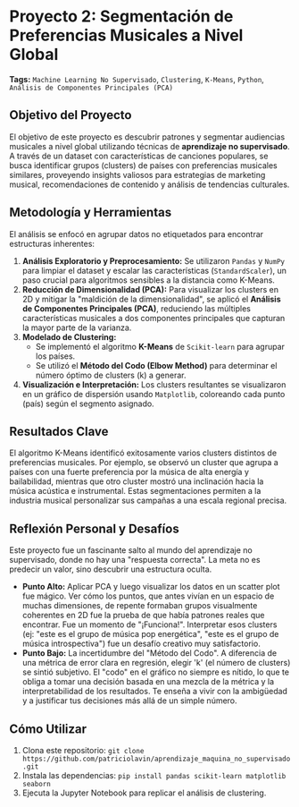 # Proyecto 2: Segmentación de Preferencias Musicales a Nivel Global

**Tags:** `Machine Learning No Supervisado`, `Clustering`, `K-Means`, `Python`, `Análisis de Componentes Principales (PCA)`

## Objetivo del Proyecto

El objetivo de este proyecto es descubrir patrones y segmentar audiencias musicales a nivel global utilizando técnicas de **aprendizaje no supervisado**. A través de un dataset con características de canciones populares, se busca identificar grupos (clusters) de países con preferencias musicales similares, proveyendo insights valiosos para estrategias de marketing musical, recomendaciones de contenido y análisis de tendencias culturales.

## Metodología y Herramientas

El análisis se enfocó en agrupar datos no etiquetados para encontrar estructuras inherentes:

1.  **Análisis Exploratorio y Preprocesamiento:** Se utilizaron `Pandas` y `NumPy` para limpiar el dataset y escalar las características (`StandardScaler`), un paso crucial para algoritmos sensibles a la distancia como K-Means.
2.  **Reducción de Dimensionalidad (PCA):** Para visualizar los clusters en 2D y mitigar la "maldición de la dimensionalidad", se aplicó el **Análisis de Componentes Principales (PCA)**, reduciendo las múltiples características musicales a dos componentes principales que capturan la mayor parte de la varianza.
3.  **Modelado de Clustering:**
    * Se implementó el algoritmo **K-Means** de `Scikit-learn` para agrupar los países.
    * Se utilizó el **Método del Codo (Elbow Method)** para determinar el número óptimo de clusters (k) a generar.
4.  **Visualización e Interpretación:** Los clusters resultantes se visualizaron en un gráfico de dispersión usando `Matplotlib`, coloreando cada punto (país) según el segmento asignado.

## Resultados Clave

El algoritmo K-Means identificó exitosamente varios clusters distintos de preferencias musicales. Por ejemplo, se observó un cluster que agrupa a países con una fuerte preferencia por la música de alta energía y bailabilidad, mientras que otro cluster mostró una inclinación hacia la música acústica e instrumental. Estas segmentaciones permiten a la industria musical personalizar sus campañas a una escala regional precisa.

## Reflexión Personal y Desafíos

Este proyecto fue un fascinante salto al mundo del aprendizaje no supervisado, donde no hay una "respuesta correcta". La meta no es predecir un valor, sino descubrir una estructura oculta.

* **Punto Alto:** Aplicar PCA y luego visualizar los datos en un scatter plot fue mágico. Ver cómo los puntos, que antes vivían en un espacio de muchas dimensiones, de repente formaban grupos visualmente coherentes en 2D fue la prueba de que había patrones reales que encontrar. Fue un momento de "¡Funciona!". Interpretar esos clusters (ej: "este es el grupo de música pop energética", "este es el grupo de música introspectiva") fue un desafío creativo muy satisfactorio.
* **Punto Bajo:** La incertidumbre del "Método del Codo". A diferencia de una métrica de error clara en regresión, elegir 'k' (el número de clusters) se sintió subjetivo. El "codo" en el gráfico no siempre es nítido, lo que te obliga a tomar una decisión basada en una mezcla de la métrica y la interpretabilidad de los resultados. Te enseña a vivir con la ambigüedad y a justificar tus decisiones más allá de un simple número.

## Cómo Utilizar

1.  Clona este repositorio: `git clone https://github.com/patriciolavin/aprendizaje_maquina_no_supervisado.git`
2.  Instala las dependencias: `pip install pandas scikit-learn matplotlib seaborn`
3.  Ejecuta la Jupyter Notebook para replicar el análisis de clustering.
